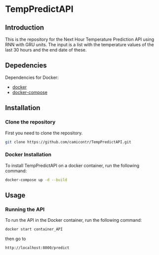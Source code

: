 # TempPredictAPI

## Introduction 
This is the repository for the Next Hour Temperature Prediction API using RNN with GRU units. The input is a list with the temperature values of the last 30 hours and the end date of these.

## Depedencies
Dependencies for Docker:
- [docker](https://www.docker.com/)
- [docker-compose](https://docs.docker.com/compose/install/)

## Installation
### Clone the repository
First you need to clone the repository.

```bash
git clone https://github.com/camicontr/TempPredictAPI.git
```

### Docker Installation
To install TempPredictAPI on a docker container, run the following command:

```bash
docker-compose up -d --build
```

## Usage
### Running the API
To run the API in the Docker container, run the following command:

```bash
docker start container_API
```

then go to

```bash
http://localhost:8000/predict
```
